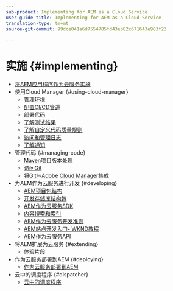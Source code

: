 ```yaml
---
sub-product: Implementing for AEM as a Cloud Service
user-guide-title: Implementing for AEM as a Cloud Service
translation-type: tm+mt
source-git-commit: 99dce041a6d7554785fd43eb82c671643e903f23

---
```



# 实施 {#implementing}

+ [将AEM应用程序作为云服务实施](/help/implementing/home.md)
+ 使用Cloud Manager {#using-cloud-manager}
   + [管理环境](cloud-manager/manage-environments.md)
   + [配置CI/CD管道](cloud-manager/configure-pipeline.md)
   + [部署代码](cloud-manager/deploy-code.md)
   + [了解测试结果](cloud-manager/understand-test-results.md)
   + [了解自定义代码质量规则](cloud-manager/custom-code-quality-rules.md)
   + [访问和管理日志](cloud-manager/manage-logs.md)
   + [了解通知](cloud-manager/notifications.md)
+ 管理代码 {#managing-code}
   + [Maven项目版本处理](cloud-manager/project-version-handling.md)
   + [访问Git](cloud-manager/accessing-git.md)
   + [将Git与Adobe Cloud Manager集成](cloud-manager/integrating-with-git.md)
+ 为AEM作为云服务进行开发 {#developing}
   + [AEM项目包结构](developing/introduction/aem-project-content-package-structure.md)
   + [开发存储库结构包](developing/introduction/repository-structure-package.md)
   + [AEM作为云服务SDK](developing/introduction/aem-as-a-cloud-service-sdk.md)
   + [内容搜索和索引](/help/operations/indexing.md)
   + [AEM作为云服务开发准则](developing/introduction/development-guidelines.md)
   + [AEM站点开发入门- WKND教程](developing/introduction/develop-wknd-tutorial.md)
   + [AEM作为云服务API](https://docs.adobe.com/content/help/en/experience-manager-cloud-service/implementing/developing/ref/javadoc/index.html)
+ 将AEM扩展为云服务 {#extending}
   + [体验片段](developing/extending/experience-fragments.md)
+ 作为云服务部署到AEM {#deploying}
   + [作为云服务部署到AEM](deploying/overview.md)
+ 云中的调度程序 {#dispatcher}
   + [云中的调度程序](dispatcher/overview.md)
